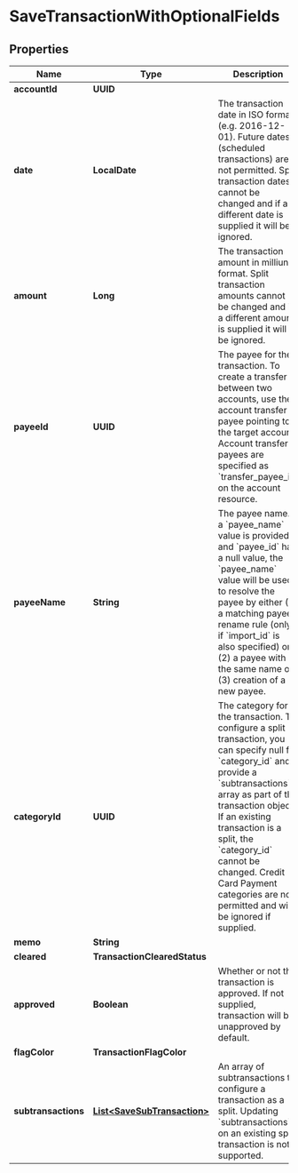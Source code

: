 

# SaveTransactionWithOptionalFields


## Properties

| Name | Type | Description | Notes |
|------------ | ------------- | ------------- | -------------|
|**accountId** | **UUID** |  |  [optional] |
|**date** | **LocalDate** | The transaction date in ISO format (e.g. 2016-12-01).  Future dates (scheduled transactions) are not permitted.  Split transaction dates cannot be changed and if a different date is supplied it will be ignored. |  [optional] |
|**amount** | **Long** | The transaction amount in milliunits format.  Split transaction amounts cannot be changed and if a different amount is supplied it will be ignored. |  [optional] |
|**payeeId** | **UUID** | The payee for the transaction.  To create a transfer between two accounts, use the account transfer payee pointing to the target account.  Account transfer payees are specified as &#x60;transfer_payee_id&#x60; on the account resource. |  [optional] |
|**payeeName** | **String** | The payee name.  If a &#x60;payee_name&#x60; value is provided and &#x60;payee_id&#x60; has a null value, the &#x60;payee_name&#x60; value will be used to resolve the payee by either (1) a matching payee rename rule (only if &#x60;import_id&#x60; is also specified) or (2) a payee with the same name or (3) creation of a new payee. |  [optional] |
|**categoryId** | **UUID** | The category for the transaction.  To configure a split transaction, you can specify null for &#x60;category_id&#x60; and provide a &#x60;subtransactions&#x60; array as part of the transaction object.  If an existing transaction is a split, the &#x60;category_id&#x60; cannot be changed.  Credit Card Payment categories are not permitted and will be ignored if supplied. |  [optional] |
|**memo** | **String** |  |  [optional] |
|**cleared** | **TransactionClearedStatus** |  |  [optional] |
|**approved** | **Boolean** | Whether or not the transaction is approved.  If not supplied, transaction will be unapproved by default. |  [optional] |
|**flagColor** | **TransactionFlagColor** |  |  [optional] |
|**subtransactions** | [**List&lt;SaveSubTransaction&gt;**](SaveSubTransaction.md) | An array of subtransactions to configure a transaction as a split. Updating &#x60;subtransactions&#x60; on an existing split transaction is not supported. |  [optional] |



